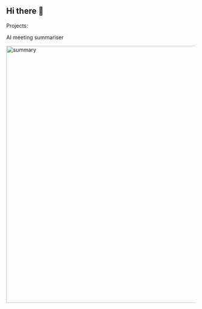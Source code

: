 ## Hi there 👋

Projects: 

AI meeting summariser 

<img width="683" alt="summary" src="https://github.com/user-attachments/assets/9c9efef1-85d5-4b76-8c20-1b948a357fde">
